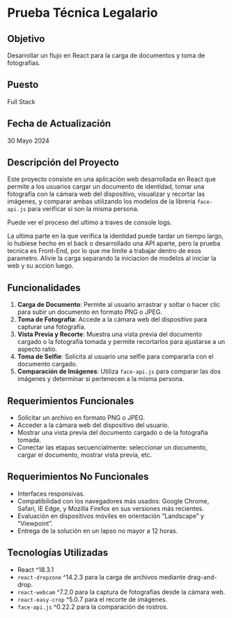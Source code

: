# Prueba Técnica Legalario

## Objetivo
Desarrollar un flujo en React para la carga de documentos y toma de fotografías.

## Puesto
Full Stack

## Fecha de Actualización
30 Mayo 2024

## Descripción del Proyecto
Este proyecto consiste en una aplicación web desarrollada en React que permite a los usuarios cargar un documento de identidad, tomar una fotografía con la cámara web del dispositivo, visualizar y recortar las imágenes, y comparar ambas utilizando los modelos de la libreria `face-api.js` para verificar si son la misma persona.

Puede ver el proceso del ultimo a traves de console logs.

La ultima parte en la que verifica la identidad puede tardar un tiempo largo, lo hubiese hecho en el back o desarrollado una API aparte, pero la prueba tecnica es Front-End, por lo que me limite a trabajar dentro de esos parametro. Alivie la carga separando la iniciacion de modelos al iniciar la web y su accion luego.

## Funcionalidades
1. **Carga de Documento**: Permite al usuario arrastrar y soltar o hacer clic para subir un documento en formato PNG o JPEG.
2. **Toma de Fotografía**: Accede a la cámara web del dispositivo para capturar una fotografía.
3. **Vista Previa y Recorte**: Muestra una vista previa del documento cargado o la fotografía tomada y permite recortarlos para ajustarse a un aspecto ratio.
4. **Toma de Selfie**: Solicita al usuario una selfie para compararla con el documento cargado.
5. **Comparación de Imágenes**: Utiliza `face-api.js` para comparar las dos imágenes y determinar si pertenecen a la misma persona.

## Requerimientos Funcionales
- Solicitar un archivo en formato PNG o JPEG.
- Acceder a la cámara web del dispositivo del usuario.
- Mostrar una vista previa del documento cargado o de la fotografía tomada.
- Conectar las etapas secuencialmente: seleccionar un documento, cargar el documento, mostrar vista previa, etc.

## Requerimientos No Funcionales
- Interfaces responsivas.
- Compatibilidad con los navegadores más usados: Google Chrome, Safari, IE Edge, y Mozilla Firefox en sus versiones más recientes.
- Evaluación en dispositivos móviles en orientación “Landscape” y “Viewpoint”.
- Entrega de la solución en un lapso no mayor a 12 horas.

## Tecnologías Utilizadas
- React ^18.3.1
- `react-dropzone` ^14.2.3 para la carga de archivos mediante drag-and-drop.
- `react-webcam` ^7.2.0 para la captura de fotografías desde la cámara web.
- `react-easy-crop` ^5.0.7 para el recorte de imágenes.
- `face-api.js` ^0.22.2 para la comparación de rostros.